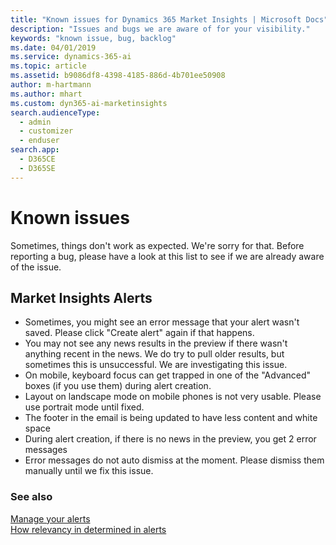 ```yaml
---
title: "Known issues for Dynamics 365 Market Insights | Microsoft Docs"
description: "Issues and bugs we are aware of for your visibility."
keywords: "known issue, bug, backlog"
ms.date: 04/01/2019
ms.service: dynamics-365-ai
ms.topic: article
ms.assetid: b9086df8-4398-4185-886d-4b701ee50908
author: m-hartmann
ms.author: mhart
ms.custom: dyn365-ai-marketinsights
search.audienceType: 
  - admin
  - customizer
  - enduser
search.app: 
  - D365CE
  - D365SE
---
```


# Known issues

Sometimes, things don't work as expected. We're sorry for that. Before reporting a bug, please have a look at this list to see if we are already aware of the issue. 

## Market Insights Alerts

- Sometimes, you might see an error message that your alert wasn't saved. Please click "Create alert" again if that happens.
- You may not see any news results in the preview if there wasn't anything recent in the news. We do try to pull older results, but sometimes this is unsuccessful. We are investigating this issue.
- On mobile, keyboard focus can get trapped in one of the "Advanced" boxes (if you use them) during alert creation.
- Layout on landscape mode on mobile phones is not very usable. Please use portrait mode until fixed.
- The footer in the email is being updated to have less content and white space
- During alert creation, if there is no news in the preview, you get 2 error messages
- Error messages do not auto dismiss at the moment. Please dismiss them manually until we fix this issue.

### See also

[Manage your alerts](alerts-management.md)    
[How relevancy in determined in alerts](alerts-data-science.md)
